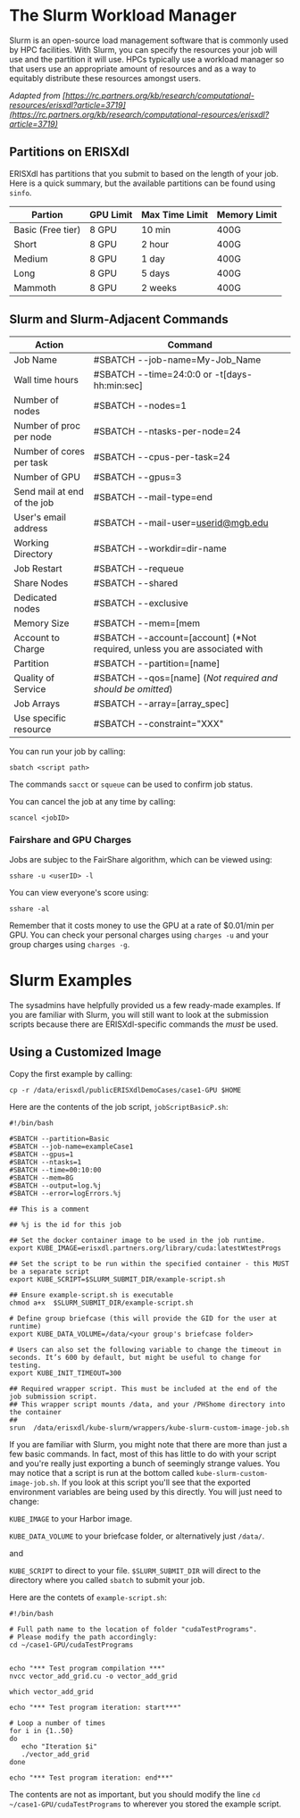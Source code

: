# The Slurm Workload Manager
Slurm is an open-source load management software that is commonly used by HPC facilities. With Slurm, you can specify the resources your job will use and the partition it will use. HPCs typically use a workload manager so that users use an appropriate amount of resources and as a way to equitably distribute these resources amongst users. 

*Adapted from [https://rc.partners.org/kb/research/computational-resources/erisxdl?article=3719](https://rc.partners.org/kb/research/computational-resources/erisxdl?article=3719)*
## Partitions on ERISXdl
ERISXdl has partitions that you submit to based on the length of your job. Here is a quick summary, but the available partitions can be found using `sinfo`.

| Partion | GPU Limit | Max Time Limit | Memory Limit|
| ---- | ----- | ----- | -------|
Basic (Free tier) |  	8 GPU| 	10 min| 	400G|
Short |  	8 GPU| 	2 hour| 	400G|
Medium |  	8 GPU| 	1 day| 	400G|
Long  | 	8 GPU |	5 days| 	400G|
Mammoth |  	8 GPU| 	2 weeks|	400G |

## Slurm and Slurm-Adjacent Commands
| Action | Command |
| ------ | ------- |
|Job Name   	| #SBATCH --job-name=My-Job_Name|
|Wall time hours  	| #SBATCH --time=24:0:0   or -t[days-hh:min:sec]|
|Number of nodes   	| #SBATCH --nodes=1|
|Number of proc per node   	| #SBATCH --ntasks-per-node=24|
|Number of cores per task   	| #SBATCH --cpus-per-task=24|
|Number of GPU 	| #SBATCH --gpus=3|
|Send mail at end of the job 	| #SBATCH --mail-type=end|
|User's email address   	| #SBATCH --mail-user=userid@mgb.edu|
|Working Directory  	| #SBATCH --workdir=dir-name|
|Job Restart  	| #SBATCH --requeue|
|Share Nodes  	| #SBATCH --shared|
|Dedicated nodes  	| #SBATCH --exclusive|
|Memory Size    	| #SBATCH --mem=[mem |M|G|T] or --mem-per-cpu|
|Account to Charge   	| #SBATCH --account=[account] (*Not required, unless you are associated with |several accounts and need to specify one in particular*)
|Partition 	| #SBATCH --partition=[name]|
|Quality of Service 	| #SBATCH --qos=[name] (*Not required and should be omitted*)|
|Job Arrays    	| #SBATCH --array=[array_spec]|
|Use specific resource  	| #SBATCH --constraint="XXX"|

You can run your job by calling:

`sbatch <script path>`

The commands `sacct` or `squeue` can be used to confirm job status.

You can cancel the job at any time by calling:

`scancel <jobID>`

### Fairshare and GPU Charges
Jobs are subjec to the FairShare algorithm, which can be viewed using:

`sshare -u <userID> -l`

You can view everyone's score using:

`sshare -al`

Remember that it costs money to use the GPU at a rate of $0.01/min per GPU. You can check your personal charges using `charges -u` and your group charges using `charges -g`. 

# Slurm Examples
The sysadmins have helpfully provided us a few ready-made examples. If you are familiar with Slurm, you will still want to look at the submission scripts because there are ERISXdl-specific commands the *must* be used.
## Using a Customized Image
Copy the first example by calling:

`cp -r /data/erisxdl/publicERISXdlDemoCases/case1-GPU $HOME`

Here are the contents of the job script, `jobScriptBasicP.sh`:

```
#!/bin/bash

#SBATCH --partition=Basic
#SBATCH --job-name=exampleCase1
#SBATCH --gpus=1
#SBATCH --ntasks=1
#SBATCH --time=00:10:00
#SBATCH --mem=8G
#SBATCH --output=log.%j
#SBATCH --error=logErrors.%j

## This is a comment

## %j is the id for this job

## Set the docker container image to be used in the job runtime.
export KUBE_IMAGE=erisxdl.partners.org/library/cuda:latestWtestProgs

## Set the script to be run within the specified container - this MUST be a separate script
export KUBE_SCRIPT=$SLURM_SUBMIT_DIR/example-script.sh

## Ensure example-script.sh is executable
chmod a+x  $SLURM_SUBMIT_DIR/example-script.sh

# Define group briefcase (this will provide the GID for the user at runtime)
export KUBE_DATA_VOLUME=/data/<your group's briefcase folder>

# Users can also set the following variable to change the timeout in seconds. It’s 600 by default, but might be useful to change for testing.
export KUBE_INIT_TIMEOUT=300

## Required wrapper script. This must be included at the end of the job submission script.
## This wrapper script mounts /data, and your /PHShome directory into the container 
##
srun  /data/erisxdl/kube-slurm/wrappers/kube-slurm-custom-image-job.sh
```

If you are familiar with Slurm, you might note that there are more than just a few basic commands. In fact, most of this has little to do with your script and you're really just exporting a bunch of seemingly strange values. You may notice that a script is run at the bottom called `kube-slurm-custom-image-job.sh`. If you look at this script you'll see that the exported environment variables are being used by this directly. You will just need to change:

`KUBE_IMAGE` to your Harbor image.

`KUBE_DATA_VOLUME` to your briefcase folder, or alternatively just `/data/`.

and

`KUBE_SCRIPT` to direct to your file. `$SLURM_SUBMIT_DIR` will direct to the directory where you called `sbatch` to submit your job.

Here are the contets of `example-script.sh`:

```
#!/bin/bash

# Full path name to the location of folder "cudaTestPrograms".
# Please modify the path accordingly:
cd ~/case1-GPU/cudaTestPrograms


echo "*** Test program compilation ***" 
nvcc vector_add_grid.cu -o vector_add_grid

which vector_add_grid

echo "*** Test program iteration: start***" 

# Loop a number of times 
for i in {1..50}
do
   echo "Iteration $i"
   ./vector_add_grid
done

echo "*** Test program iteration: end***"
```

The contents are not as important, but you should modify the line `cd ~/case1-GPU/cudaTestPrograms` to wherever you stored the example script. 